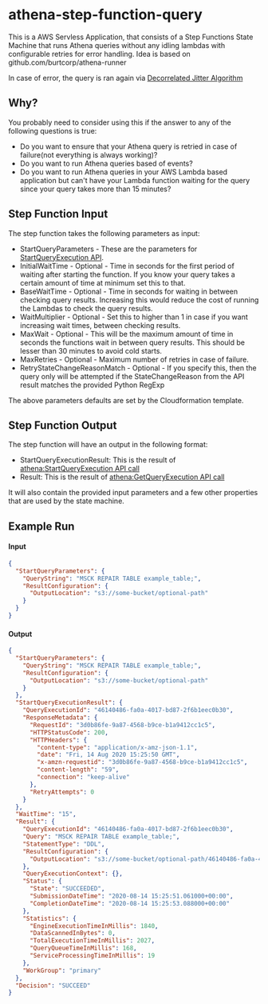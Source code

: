 # athena-step-function-query

This is a AWS Servless Application, that consists of a Step Functions State Machine that runs Athena queries without any idling lambdas with configurable retries for error handling. Idea is based on github.com/burtcorp/athena-runner

In case of error, the query is ran again via [Decorrelated Jitter Algorithm](https://aws.amazon.com/blogs/architecture/exponential-backoff-and-jitter/)

## Why?

You probably need to consider using this if the answer to any of the following questions is true:

* Do you want to ensure that your Athena query is retried in case of failure(not everything is always working)?
* Do you want to run Athena queries based of events?
* Do you want to run Athena queries in your AWS Lambda based application but can't have your Lambda function waiting for the query since your query takes more than 15 minutes?

## Step Function Input

The step function takes the following parameters as input:

* StartQueryParameters - These are the parameters for [StartQueryExecution API](https://docs.aws.amazon.com/athena/latest/APIReference/API_StartQueryExecution.html).
* InitialWaitTime - Optional - Time in seconds for the first period of waiting after starting the function. If you know your query takes a certain amount of time at minimum set this to that.
* BaseWaitTime - Optional - Time in seconds for waiting in between checking query results. Increasing this would reduce the cost of running the Lambdas to check the query results.
* WaitMultiplier - Optional - Set this to higher than 1 in case if you want increasing wait times, between checking results.
* MaxWait - Optional - This will be the maximum amount of time in seconds the functions wait in between query results. This should be lesser than 30 minutes to avoid cold starts.
* MaxRetries - Optional - Maximum number of retries in case of failure.
* RetryStateChangeReasonMatch - Optional - If you specify this, then the query only will be attempted if the StateChangeReason from the API result matches the provided Python RegExp

The above parameters defaults are set by the Cloudformation template.

## Step Function Output

The step function will have an output in the following format:

* StartQueryExecutionResult: This is the result of [athena:StartQueryExecution API call](https://docs.aws.amazon.com/athena/latest/APIReference/API_StartQueryExecution.html)
* Result: This is the result of [athena:GetQueryExecution API call](https://docs.aws.amazon.com/athena/latest/APIReference/API_GetQueryExecution.html) 

It will also contain the provided input parameters and a few other properties that are used by the state machine.
 

## Example Run

#### Input

```json
{
  "StartQueryParameters": {
    "QueryString": "MSCK REPAIR TABLE example_table;",
    "ResultConfiguration": {
      "OutputLocation": "s3://some-bucket/optional-path"
    }
  }
}
```

#### Output

```json
{
  "StartQueryParameters": {
    "QueryString": "MSCK REPAIR TABLE example_table;",
    "ResultConfiguration": {
      "OutputLocation": "s3://some-bucket/optional-path"
    }
  },
  "StartQueryExecutionResult": {
    "QueryExecutionId": "46140486-fa0a-4017-bd87-2f6b1eec0b30",
    "ResponseMetadata": {
      "RequestId": "3d0b86fe-9a87-4568-b9ce-b1a9412cc1c5",
      "HTTPStatusCode": 200,
      "HTTPHeaders": {
        "content-type": "application/x-amz-json-1.1",
        "date": "Fri, 14 Aug 2020 15:25:50 GMT",
        "x-amzn-requestid": "3d0b86fe-9a87-4568-b9ce-b1a9412cc1c5",
        "content-length": "59",
        "connection": "keep-alive"
      },
      "RetryAttempts": 0
    }
  },
  "WaitTime": "15",
  "Result": {
    "QueryExecutionId": "46140486-fa0a-4017-bd87-2f6b1eec0b30",
    "Query": "MSCK REPAIR TABLE example_table;",
    "StatementType": "DDL",
    "ResultConfiguration": {
      "OutputLocation": "s3://some-bucket/optional-path/46140486-fa0a-4017-bd87-2f6b1eec0b30.txt"
    },
    "QueryExecutionContext": {},
    "Status": {
      "State": "SUCCEEDED",
      "SubmissionDateTime": "2020-08-14 15:25:51.061000+00:00",
      "CompletionDateTime": "2020-08-14 15:25:53.088000+00:00"
    },
    "Statistics": {
      "EngineExecutionTimeInMillis": 1840,
      "DataScannedInBytes": 0,
      "TotalExecutionTimeInMillis": 2027,
      "QueryQueueTimeInMillis": 168,
      "ServiceProcessingTimeInMillis": 19
    },
    "WorkGroup": "primary"
  },
  "Decision": "SUCCEED"
}
```
